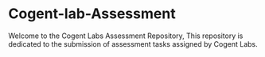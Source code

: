 # Cogent-lab-Assessment
Welcome to the Cogent Labs Assessment Repository, This repository is dedicated to the submission of assessment tasks assigned by Cogent Labs.
